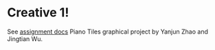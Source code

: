 # Creative 1!

See [assignment docs](https://www.cs.cornell.edu/courses/cs4620/2025fa/assignments/docs/category/creative-1)
Piano Tiles graphical project by Yanjun Zhao and Jingtian Wu. 
